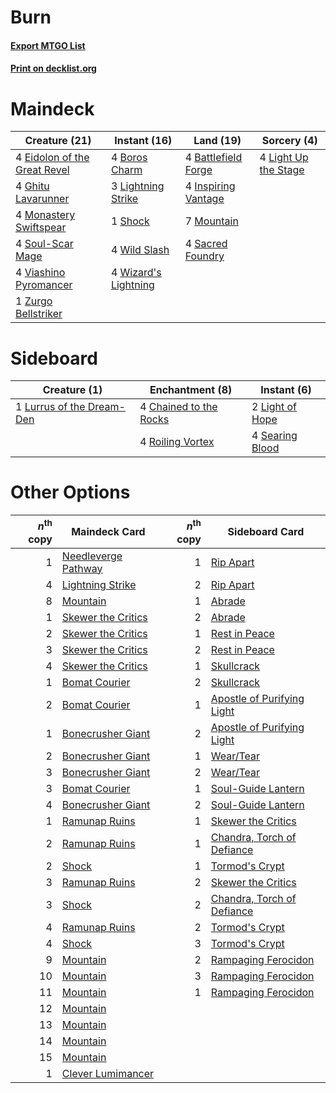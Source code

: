# Burn

#### [Export MTGO List](../collection/Burn/Burn.txt)
#### [Print on decklist.org](http://decklist.org/?deckmain=4%09Battlefield%20Forge%0A4%09Boros%20Charm%0A4%09Eidolon%20of%20the%20Great%20Revel%0A4%09Ghitu%20Lavarunner%0A4%09Inspiring%20Vantage%0A4%09Light%20Up%20the%20Stage%0A3%09Lightning%20Strike%0A4%09Monastery%20Swiftspear%0A7%09Mountain%0A4%09Sacred%20Foundry%0A1%09Shock%0A4%09Soul-Scar%20Mage%0A4%09Viashino%20Pyromancer%0A4%09Wild%20Slash%0A4%09Wizard's%20Lightning%0A1%09Zurgo%20Bellstriker&deckside=4%09Chained%20to%20the%20Rocks%0A2%09Light%20of%20Hope%0A1%09Lurrus%20of%20the%20Dream-Den%0A4%09Roiling%20Vortex%0A4%09Searing%20Blood)
# Maindeck

|                                             Creature (21)                                             |                                         Instant (16)                                          |                                          Land (19)                                           |                                          Sorcery (4)                                          |
|-------------------------------------------------------------------------------------------------------|-----------------------------------------------------------------------------------------------|----------------------------------------------------------------------------------------------|-----------------------------------------------------------------------------------------------|
|4 [Eidolon of the Great Revel](http://gatherer.wizards.com/Pages/Card/Details.aspx?multiverseid=442117)|4 [Boros Charm](http://gatherer.wizards.com/Pages/Card/Details.aspx?multiverseid=442188)       |4 [Battlefield Forge](http://gatherer.wizards.com/Pages/Card/Details.aspx?multiverseid=129479)|4 [Light Up the Stage](http://gatherer.wizards.com/Pages/Card/Details.aspx?multiverseid=457251)|
|4 [Ghitu Lavarunner](http://gatherer.wizards.com/Pages/Card/Details.aspx?multiverseid=443015)          |3 [Lightning Strike](http://gatherer.wizards.com/Pages/Card/Details.aspx?multiverseid=383299)  |4 [Inspiring Vantage](http://gatherer.wizards.com/Pages/Card/Details.aspx?multiverseid=417819)|                                                                                               |
|4 [Monastery Swiftspear](http://gatherer.wizards.com/Pages/Card/Details.aspx?multiverseid=438706)      |1 [Shock](http://gatherer.wizards.com/Pages/Card/Details.aspx?multiverseid=129732)             |7 [Mountain](http://gatherer.wizards.com/Pages/Card/Details.aspx?multiverseid=439859)         |                                                                                               |
|4 [Soul-Scar Mage](http://gatherer.wizards.com/Pages/Card/Details.aspx?multiverseid=426850)            |4 [Wild Slash](http://gatherer.wizards.com/Pages/Card/Details.aspx?multiverseid=391959)        |4 [Sacred Foundry](http://gatherer.wizards.com/Pages/Card/Details.aspx?multiverseid=405106)   |                                                                                               |
|4 [Viashino Pyromancer](http://gatherer.wizards.com/Pages/Card/Details.aspx?multiverseid=447302)       |4 [Wizard's Lightning](http://gatherer.wizards.com/Pages/Card/Details.aspx?multiverseid=443040)|                                                                                              |                                                                                               |
|1 [Zurgo Bellstriker](http://gatherer.wizards.com/Pages/Card/Details.aspx?multiverseid=394748)         |                                                                                               |                                                                                              |                                                                                               |


# Sideboard

|                                            Creature (1)                                            |                                         Enchantment (8)                                         |                                       Instant (6)                                        |
|----------------------------------------------------------------------------------------------------|-------------------------------------------------------------------------------------------------|------------------------------------------------------------------------------------------|
|1 [Lurrus of the Dream-Den](http://gatherer.wizards.com/Pages/Card/Details.aspx?multiverseid=479746)|4 [Chained to the Rocks](http://gatherer.wizards.com/Pages/Card/Details.aspx?multiverseid=373521)|2 [Light of Hope](http://gatherer.wizards.com/Pages/Card/Details.aspx?multiverseid=479540)|
|                                                                                                    |4 [Roiling Vortex](http://gatherer.wizards.com/Pages/Card/Details.aspx?multiverseid=491797)      |4 [Searing Blood](http://gatherer.wizards.com/Pages/Card/Details.aspx?multiverseid=378483)|


# Other Options

|*n*<sup>th</sup> copy|                                        Maindeck Card                                         |*n*<sup>th</sup> copy|                                           Sideboard Card                                            |
|--------------------:|----------------------------------------------------------------------------------------------|--------------------:|-----------------------------------------------------------------------------------------------------|
|                    1|[Needleverge Pathway](http://gatherer.wizards.com/Pages/Card/Details.aspx?multiverseid=491918)|                    1|[Rip Apart](http://gatherer.wizards.com/Pages/Card/Details.aspx?multiverseid=513717)                 |
|                    4|[Lightning Strike](http://gatherer.wizards.com/Pages/Card/Details.aspx?multiverseid=383299)   |                    2|[Rip Apart](http://gatherer.wizards.com/Pages/Card/Details.aspx?multiverseid=513717)                 |
|                    8|[Mountain](http://gatherer.wizards.com/Pages/Card/Details.aspx?multiverseid=439859)           |                    1|[Abrade](http://gatherer.wizards.com/Pages/Card/Details.aspx?multiverseid=430772)                    |
|                    1|[Skewer the Critics](http://gatherer.wizards.com/Pages/Card/Details.aspx?multiverseid=457259) |                    2|[Abrade](http://gatherer.wizards.com/Pages/Card/Details.aspx?multiverseid=430772)                    |
|                    2|[Skewer the Critics](http://gatherer.wizards.com/Pages/Card/Details.aspx?multiverseid=457259) |                    1|[Rest in Peace](http://gatherer.wizards.com/Pages/Card/Details.aspx?multiverseid=442021)             |
|                    3|[Skewer the Critics](http://gatherer.wizards.com/Pages/Card/Details.aspx?multiverseid=457259) |                    2|[Rest in Peace](http://gatherer.wizards.com/Pages/Card/Details.aspx?multiverseid=442021)             |
|                    4|[Skewer the Critics](http://gatherer.wizards.com/Pages/Card/Details.aspx?multiverseid=457259) |                    1|[Skullcrack](http://gatherer.wizards.com/Pages/Card/Details.aspx?multiverseid=366238)                |
|                    1|[Bomat Courier](http://gatherer.wizards.com/Pages/Card/Details.aspx?multiverseid=417772)      |                    2|[Skullcrack](http://gatherer.wizards.com/Pages/Card/Details.aspx?multiverseid=366238)                |
|                    2|[Bomat Courier](http://gatherer.wizards.com/Pages/Card/Details.aspx?multiverseid=417772)      |                    1|[Apostle of Purifying Light](http://gatherer.wizards.com/Pages/Card/Details.aspx?multiverseid=466760)|
|                    1|[Bonecrusher Giant](http://gatherer.wizards.com/Pages/Card/Details.aspx?multiverseid=473077)  |                    2|[Apostle of Purifying Light](http://gatherer.wizards.com/Pages/Card/Details.aspx?multiverseid=466760)|
|                    2|[Bonecrusher Giant](http://gatherer.wizards.com/Pages/Card/Details.aspx?multiverseid=473077)  |                    1|[Wear/Tear](http://gatherer.wizards.com/Pages/Card/Details.aspx?multiverseid=368950)                 |
|                    3|[Bonecrusher Giant](http://gatherer.wizards.com/Pages/Card/Details.aspx?multiverseid=473077)  |                    2|[Wear/Tear](http://gatherer.wizards.com/Pages/Card/Details.aspx?multiverseid=368950)                 |
|                    3|[Bomat Courier](http://gatherer.wizards.com/Pages/Card/Details.aspx?multiverseid=417772)      |                    1|[Soul-Guide Lantern](http://gatherer.wizards.com/Pages/Card/Details.aspx?multiverseid=476488)        |
|                    4|[Bonecrusher Giant](http://gatherer.wizards.com/Pages/Card/Details.aspx?multiverseid=473077)  |                    2|[Soul-Guide Lantern](http://gatherer.wizards.com/Pages/Card/Details.aspx?multiverseid=476488)        |
|                    1|[Ramunap Ruins](http://gatherer.wizards.com/Pages/Card/Details.aspx?multiverseid=430870)      |                    1|[Skewer the Critics](http://gatherer.wizards.com/Pages/Card/Details.aspx?multiverseid=457259)        |
|                    2|[Ramunap Ruins](http://gatherer.wizards.com/Pages/Card/Details.aspx?multiverseid=430870)      |                    1|[Chandra, Torch of Defiance](http://gatherer.wizards.com/Pages/Card/Details.aspx?multiverseid=417683)|
|                    2|[Shock](http://gatherer.wizards.com/Pages/Card/Details.aspx?multiverseid=129732)              |                    1|[Tormod's Crypt](http://gatherer.wizards.com/Pages/Card/Details.aspx?multiverseid=389723)            |
|                    3|[Ramunap Ruins](http://gatherer.wizards.com/Pages/Card/Details.aspx?multiverseid=430870)      |                    2|[Skewer the Critics](http://gatherer.wizards.com/Pages/Card/Details.aspx?multiverseid=457259)        |
|                    3|[Shock](http://gatherer.wizards.com/Pages/Card/Details.aspx?multiverseid=129732)              |                    2|[Chandra, Torch of Defiance](http://gatherer.wizards.com/Pages/Card/Details.aspx?multiverseid=417683)|
|                    4|[Ramunap Ruins](http://gatherer.wizards.com/Pages/Card/Details.aspx?multiverseid=430870)      |                    2|[Tormod's Crypt](http://gatherer.wizards.com/Pages/Card/Details.aspx?multiverseid=389723)            |
|                    4|[Shock](http://gatherer.wizards.com/Pages/Card/Details.aspx?multiverseid=129732)              |                    3|[Tormod's Crypt](http://gatherer.wizards.com/Pages/Card/Details.aspx?multiverseid=389723)            |
|                    9|[Mountain](http://gatherer.wizards.com/Pages/Card/Details.aspx?multiverseid=439859)           |                    2|[Rampaging Ferocidon](http://gatherer.wizards.com/Pages/Card/Details.aspx?multiverseid=435308)       |
|                   10|[Mountain](http://gatherer.wizards.com/Pages/Card/Details.aspx?multiverseid=439859)           |                    3|[Rampaging Ferocidon](http://gatherer.wizards.com/Pages/Card/Details.aspx?multiverseid=435308)       |
|                   11|[Mountain](http://gatherer.wizards.com/Pages/Card/Details.aspx?multiverseid=439859)           |                    1|[Rampaging Ferocidon](http://gatherer.wizards.com/Pages/Card/Details.aspx?multiverseid=435308)       |
|                   12|[Mountain](http://gatherer.wizards.com/Pages/Card/Details.aspx?multiverseid=439859)           |                     |                                                                                                     |
|                   13|[Mountain](http://gatherer.wizards.com/Pages/Card/Details.aspx?multiverseid=439859)           |                     |                                                                                                     |
|                   14|[Mountain](http://gatherer.wizards.com/Pages/Card/Details.aspx?multiverseid=439859)           |                     |                                                                                                     |
|                   15|[Mountain](http://gatherer.wizards.com/Pages/Card/Details.aspx?multiverseid=439859)           |                     |                                                                                                     |
|                    1|[Clever Lumimancer](http://gatherer.wizards.com/Pages/Card/Details.aspx?multiverseid=513487)  |                     |                                                                                                     |


